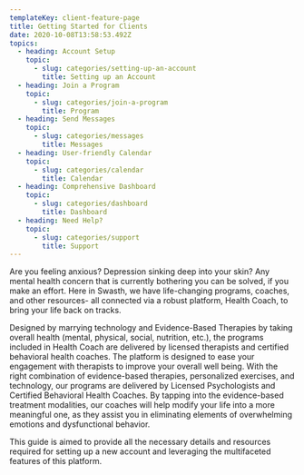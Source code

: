 ```yaml
---
templateKey: client-feature-page
title: Getting Started for Clients
date: 2020-10-08T13:58:53.492Z
topics:
  - heading: Account Setup
    topic:
      - slug: categories/setting-up-an-account
        title: Setting up an Account
  - heading: Join a Program
    topic:
      - slug: categories/join-a-program
        title: Program
  - heading: Send Messages
    topic:
      - slug: categories/messages
        title: Messages
  - heading: User-friendly Calendar
    topic:
      - slug: categories/calendar
        title: Calendar
  - heading: Comprehensive Dashboard
    topic:
      - slug: categories/dashboard
        title: Dashboard
  - heading: Need Help?
    topic:
      - slug: categories/support
        title: Support
---
```

Are you feeling anxious? Depression sinking deep into your skin? Any mental health concern that is currently bothering you can be solved, if you make an effort. Here in Swasth, we have life-changing programs, coaches, and other resources- all connected via a robust platform, Health Coach, to bring your life back on tracks. 

Designed by marrying technology and Evidence-Based Therapies by taking overall health (mental, physical, social, nutrition, etc.), the programs included in Health Coach are delivered by licensed therapists and certified behavioral health coaches. The platform is designed to ease your engagement with therapists to improve your overall well being. With the right combination of evidence-based therapies, personalized exercises, and technology, our programs are delivered by Licensed Psychologists and Certified Behavioral Health Coaches. By tapping into the evidence-based treatment modalities, our coaches will help modify your life into a more meaningful one, as they assist you in eliminating elements of overwhelming emotions and dysfunctional behavior.

This guide is aimed to provide all the necessary details and resources required for setting up a new account and leveraging the multifaceted features of this platform.

